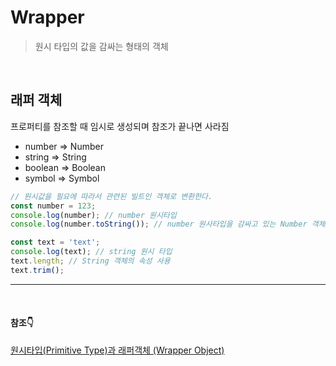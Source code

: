# Wrapper

> 원시 타입의 값을 감싸는 형태의 객체

<br/>

## 래퍼 객체

프로퍼티를 참조할 때 임시로 생성되며 참조가 끝나면 사라짐

- number ⇒ Number
- string ⇒ String
- boolean ⇒ Boolean
- symbol ⇒ Symbol

```jsx
// 원시값을 필요에 따라서 관련된 빌트인 객체로 변환한다.
const number = 123;
console.log(number); // number 원시타입
console.log(number.toString()); // number 원사타입을 감싸고 있는 Number 객체로 감싸짐

const text = 'text';
console.log(text); // string 원시 타입
text.length; // String 객체의 속성 사용
text.trim();
```

---

<br/>

#### 참조👇

[원시타입(Primitive Type)과 래퍼객체 (Wrapper Object)](https://medium.com/@yms0214/%EC%9B%90%EC%8B%9C%EB%8D%B0%EC%9D%B4%ED%84%B0%ED%83%80%EC%9E%85-primitive-type-%EA%B3%BC-%EB%9E%98%ED%8D%BC%EA%B0%9D%EC%B2%B4-wrapper-object-d8cda814022d)
